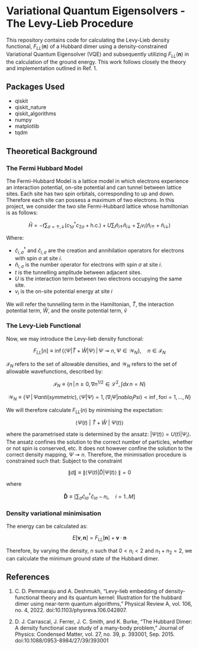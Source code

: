 # Variational Quantum Eigensolvers - The Levy-Lieb Procedure

This repository contains code for calculating the Levy-Lieb density functional, $F_{LL}(\mathbf{n})$ of a Hubbard dimer using a density-constrained Variational Quantum Eigensolver (VQE) and subsequently utilizing $F_{LL}(\mathbf{n})$ in the calculation of the ground energy. This work follows closely the theory and implementation outlined in Ref. 1.

## Packages Used
 - qiskit
 - qiskit_nature
 - qiskit_algorithms
 - numpy
 - matplotlib
 - tqdm

## Theoretical Background

### The Fermi Hubbard Model

The Fermi-Hubbard Model is a lattice model in which electrons experience an interaction potential, on-site potential and can tunnel between lattice sites. Each site has two spin orbitals, corresponding to up and down. Therefore each site can possess a maximum of two electrons. In this project, we consider the two site Fermi-Hubbard lattice whose hamiltonian is as follows:

```math
\begin{equation}
\hat{H} = -t \sum_{\sigma=\uparrow,\downarrow} (c^\dagger_{1\sigma} c_{2\sigma} + \text{h.c.}) + U \sum_{i} \hat{n}_{i\uparrow} \hat{n}_{i\downarrow} + \sum_{i} v_i (\hat{n}_{i\uparrow} + \hat{n}_{i\downarrow}) 
\end{equation}
```
Where:
 - $\hat{c}_{i,\sigma}^\dagger$ and $\hat{c} _{i, \sigma}$ are the creation and annihilation operators for electrons with spin $\sigma$ at site $i$.
 - $\hat{n}_{i,\sigma}$ is the number operator for electrons with spin $\sigma$ at site $i$.
 - $t$ is the tunnelling amplitude between adjacent sites.
 - $U$ is the interaction term between two electrons occupying the same site.
 - $v_{i}$ is the on-site potential energy at site $i$

We will refer the tunnelling term in the Hamiltonian, $\hat{T}$, the interaction potential term, $\hat{W}$, and the onsite potential term, $\hat{v}$

### The Levy-Lieb Functional

Now, we may introduce the Levy-lieb density functional:
```math
\begin{equation}
    F_{LL}[n] \equiv \inf \left\{ \langle \Psi | \hat{T} + \hat{W} | \Psi \rangle \, \middle| \, \Psi \rightsquigarrow n, \Psi \in \mathcal{W}_N \right\}, \quad n \in \mathcal{I}_{N}
\end{equation}
```
$\mathcal{I}_{N}$ refers to the set of allowable densities, and $\mathcal{W}_N$ refers to the set of allowable wavefunctions, described by:

```math
\begin{equation}
\mathcal{I}_N \equiv \left\{ n \, | \, n \geq 0, \nabla n^{1/ 2} \in \mathcal{L}^2, \int dx \, n = N \right\}\end{equation}
```

```math
\begin{equation}
\mathcal{W}_N \equiv \left\{ \Psi \, | \, \Psi anti(symmetric), \langle \Psi | \Psi \rangle = 1, \langle \nabla_{i} \Psi | nabla_{i} Psi \rangle < \inf, \text{for} i = 1,...,N \right\}    
\end{equation}
```
We will therefore calculate $F_{LL}(n)$ by minimising the expectation:
```math
\begin{equation}
\langle \Psi(t) \ | \ \hat{T} + \hat{W} \ | \ \Psi(t) \rangle
\end{equation}
```
where the parametrised state is determined by the ansatz: $|\Psi(t) \rangle = U(t) |\Psi_{i} \rangle$. The ansatz confines the solution to the correct number of particles, whether or not spin is conserved, etc. It does not however confine the solution to the correct density mapping, $\Psi \rightsquigarrow n$. Therefore, the minimisation procedure is constrained such that:
Subject to the constraint 
```math
\begin{equation}
\|d\| \equiv \| \langle \Psi(t) | \hat{D} | \Psi(t) \rangle\ \|  = 0
\end{equation}
```
where  
```math
\begin{equation}
\mathbf{\hat{D}} \equiv \left[ \sum_{\sigma} \hat{c}^\dagger_{i\sigma} \hat{c}_{i\sigma} - n_i, \quad i = 1..M \right]
\end{equation}
```

### Density variational minimisation

The energy can be calculated as:
```math
\begin{equation}
E[\mathbf{v}, \mathbf{n}] = F_{LL}[\mathbf{n}] + \mathbf{v} \cdot \mathbf{n}
\end{equation}
```
Therefore, by varying the density, $n$ such that $0 < n_i < 2$ and $n_1 + n_2 = 2$, we can calculate the minimum ground state of the Hubbard dimer.


## References
1. C. D. Pemmaraju and A. Deshmukh, “Levy-lieb embedding of density-functional theory and its quantum kernel: Illustration for the hubbard dimer using near-term quantum algorithms,” Physical Review A, vol. 106, no. 4, 2022. doi:10.1103/physreva.106.042807.

2. D. J. Carrascal, J. Ferrer, J. C. Smith, and K. Burke, “The Hubbard Dimer: A density functional case study of a many-body problem,” Journal of Physics: Condensed Matter, vol. 27, no. 39, p. 393001, Sep. 2015. doi:10.1088/0953-8984/27/39/393001 

